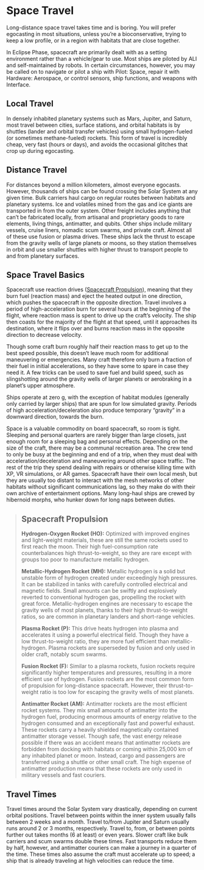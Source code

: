 # Space Travel

Long-distance space travel takes time and is boring. You will prefer egocasting in most situations, unless you’re a bioconservative, trying to keep a low profile, or in a region with habitats that are close together.

In Eclipse Phase, spacecraft are primarily dealt with as a setting environment rather than a vehicle/gear to use. Most ships are piloted by ALI and self-maintained by robots. In certain circumstances, however, you may be called on to navigate or pilot a ship with Pilot: Space, repair it with Hardware: Aerospace, or control sensors, ship functions, and weapons with Interface.

## Local Travel

In densely inhabited planetary systems such as Mars, Jupiter, and Saturn, most travel between cities, surface stations, and orbital habitats is by shuttles (lander and orbital transfer vehicles) using small hydrogen-fueled (or sometimes methane-fueled) rockets. This form of travel is incredibly cheap, very fast (hours or days), and avoids the occasional glitches that crop up during egocasting.

## Distance Travel

For distances beyond a million kilometers, almost everyone egocasts. However, thousands of ships can be found crossing the Solar System at any given time. Bulk carriers haul cargo on regular routes between habitats and planetary systems. Ice and volatiles mined from the gas and ice giants are transported in from the outer system. Other freight includes anything that can’t be fabricated locally, from artisanal and proprietary goods to rare elements, living things, antimatter, and qubits. Other ships include military vessels, cruise liners, nomadic scum swarms, and private craft. Almost all of these use fusion or plasma drives. These ships lack the thrust to escape from the gravity wells of large planets or moons, so they station themselves in orbit and use smaller shuttles with higher thrust to transport people to and from planetary surfaces.

## Space Travel Basics

Spacecraft use reaction drives ([Spacecraft Propulsion](09-space-travel.md#spacecraft-propulsion)), meaning that they burn fuel (reaction mass) and eject the heated output in one direction, which pushes the spacecraft in the opposite direction. Travel involves a period of high-acceleration burn for several hours at the beginning of the flight, where reaction mass is spent to drive up the craft’s velocity. The ship then coasts for the majority of the flight at that speed, until it approaches its destination, where it flips over and burns reaction mass in the opposite direction to decrease velocity.

Though some craft burn roughly half their reaction mass to get up to the best speed possible, this doesn’t leave much room for additional maneuvering or emergencies. Many craft therefore only burn a fraction of their fuel in initial accelerations, so they have some to spare in case they need it. A few tricks can be used to save fuel and build speed, such as slingshotting around the gravity wells of larger planets or aerobraking in a planet’s upper atmosphere.

Ships operate at zero g, with the exception of habitat modules (generally only carried by larger ships) that are spun for low simulated gravity. Periods of high acceleration/deceleration also produce temporary “gravity” in a downward direction, towards the burn.

Space is a valuable commodity on board spacecraft, so room is tight. Sleeping and personal quarters are rarely bigger than large closets, just enough room for a sleeping bag and personal effects. Depending on the size of the craft, there may be a communal recreation area. The crew tend to only be busy at the beginning and end of a trip, when they must deal with acceleration/deceleration and maneuvering around other space traffic. The rest of the trip they spend dealing with repairs or otherwise killing time with XP, VR simulations, or AR games. Spacecraft have their own local mesh, but they are usually too distant to interact with the mesh networks of other habitats without significant communications lag, so they make do with their own archive of entertainment options. Many long-haul ships are crewed by hibernoid morphs, who hunker down for long naps between duties.

<blockquote>

## Spacecraft Propulsion

**Hydrogen-Oxygen Rocket (HO):** Optimized with improved engines and light-weight materials, these are still the same rockets used to first reach the moon. Their high fuel-consumption rate counterbalances high thrust-to-weight, so they are rare except with groups too poor to manufacture metallic hydrogen.

**Metallic-Hydrogen Rocket (MH):** Metallic hydrogen is a solid but unstable form of hydrogen created under exceedingly high pressures. It can be stabilized in tanks with carefully controlled electrical and magnetic fields. Small amounts can be swiftly and explosively reverted to conventional hydrogen gas, propelling the rocket with great force. Metallic-hydrogen engines are necessary to escape the gravity wells of most planets, thanks to their high thrust-to-weight ratios, so are common in planetary landers and short-range vehicles.

**Plasma Rocket (P):** This drive heats hydrogen into plasma and accelerates it using a powerful electrical field. Though they have a low thrust-to-weight ratio, they are more fuel efficient than metallic-hydrogen. Plasma rockets are superseded by fusion and only used in older craft, notably scum swarms.

**Fusion Rocket (F):** Similar to a plasma rockets, fusion rockets require significantly higher temperatures and pressures, resulting in a more efficient use of hydrogen. Fusion rockets are the most common form of propulsion for long-distance spacecraft. However, their thrust-to-weight ratio is too low for escaping the gravity wells of most planets.

**Antimatter Rocket (AM):** Antimatter rockets are the most efficient rocket systems. They mix small amounts of antimatter into the hydrogen fuel, producing enormous amounts of energy relative to the hydrogen consumed and an exceptionally fast and powerful exhaust. These rockets carry a heavily shielded magnetically contained antimatter storage vessel. Though safe, the vast energy release possible if there was an accident means that antimatter rockets are forbidden from docking with habitats or coming within 25,000&nbsp;km of any inhabited planet or moon. Instead, cargo and passengers are transferred using a shuttle or other small craft. The high expense of antimatter production means that these rockets are only used in military vessels and fast couriers.

</blockquote>

## Travel Times

Travel times around the Solar System vary drastically, depending on current orbital positions. Travel between points within the inner system usually falls between 2 weeks and a month. Travel to/from Jupiter and Saturn usually runs around 2 or 3 months, respectively. Travel to, from, or between points further out takes months (6 at least) or even years. Slower craft like bulk carriers and scum swarms double these times. Fast transports reduce them by half, however, and antimatter couriers can make a journey in a quarter of the time. These times also assume the craft must accelerate up to speed; a ship that is already traveling at high velocities can reduce the time.

